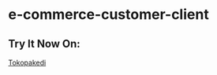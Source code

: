# e-commerce-customer-client

## Try It Now On:
[Tokopakedi](https://e-commerce-client-41dde.web.app)
